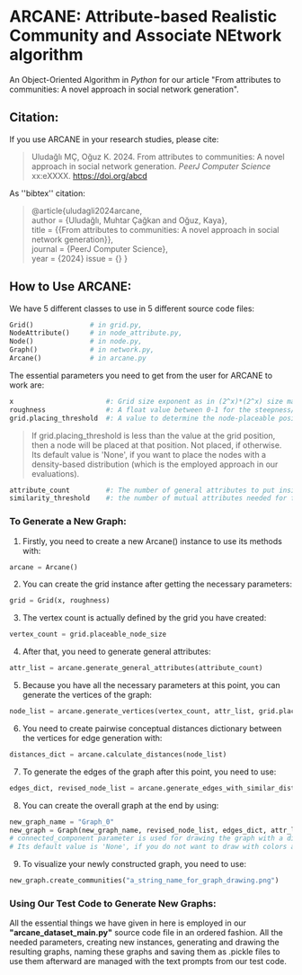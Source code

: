 # ARCANE: Attribute-based Realistic Community and Associate NEtwork algorithm

An Object-Oriented Algorithm in _Python_ for our article "From attributes to communities: A novel approach in social network generation".

## Citation:

If you use ARCANE in your research studies, please cite:

> Uludağlı MÇ, Oğuz K. 2024. From attributes to communities: A novel approach in social network generation. _PeerJ Computer Science_ xx:eXXXX. https://doi.org/abcd

As ''bibtex'' citation:

> @article{uludagli2024arcane,  
>   author = {Uludağlı, Muhtar Çağkan and Oğuz, Kaya},  
>   title = {{From attributes to communities: A novel approach in social network generation}},  
>   journal = {PeerJ Computer Science},  
>   year = {2024}
>   issue = {} 
> }


## How to Use ARCANE:

We have 5 different classes to use in 5 different source code files:
```python
Grid()              # in grid.py, 
NodeAttribute()     # in node_attribute.py, 
Node()              # in node.py, 
Graph()             # in network.py, 
Arcane()            # in arcane.py  
```

The essential parameters you need to get from the user for ARCANE to work are:
```python
x                       #: Grid size exponent as in (2^x)*(2^x) size matrix   
roughness               #: A float value between 0-1 for the steepness/the flatness of the change of values for grid elements  
grid.placing_threshold  #: A value to determine the node-placeable positions    
```
> If grid.placing_threshold is less than the value at the grid position, then a node will be placed at that position. Not placed, if otherwise.  
> Its default value is 'None', if you want to place the nodes with a density-based distribution (which is the employed approach in our evaluations).
```python
attribute_count         #: The number of general attributes to put inside every node    
similarity_threshold    #: the number of mutual attributes needed for forming an edge between the nodes    
```

### To Generate a New Graph:
1.  Firstly, you need to create a new Arcane() instance to use its methods with:
```python
arcane = Arcane()
```

2.  You can create the grid instance after getting the necessary parameters:
```python
grid = Grid(x, roughness)
```

3.  The vertex count is actually defined by the grid you have created:
```python
vertex_count = grid.placeable_node_size
```

4.  After that, you need to generate general attributes:
```python
attr_list = arcane.generate_general_attributes(attribute_count)
```

5.  Because you have all the necessary parameters at this point, you can generate the vertices of the graph:
```python
node_list = arcane.generate_vertices(vertex_count, attr_list, grid.placeable_grid_positions)
```

6. You need to create pairwise conceptual distances dictionary between the vertices for edge generation with:
```python
distances_dict = arcane.calculate_distances(node_list)
```

7. To generate the edges of the graph after this point, you need to use:
```python
edges_dict, revised_node_list = arcane.generate_edges_with_similar_distance(node_list, distances_dict, similarity_threshold)
```

8. You can create the overall graph at the end by using:
```python
new_graph_name = "Graph_0" 
new_graph = Graph(new_graph_name, revised_node_list, edges_dict, attr_list, distances_dict, connected_components)
# connected_component parameter is used for drawing the graph with a different color for every connected component.
# Its default value is 'None', if you do not want to draw with colors according to it.
```

9. To visualize your newly constructed graph, you need to use:
```python
new_graph.create_communities("a_string_name_for_graph_drawing.png")
```

### Using Our Test Code to Generate New Graphs:
All the essential things we have given in here is employed in our __"arcane_dataset_main.py"__ source code file 
in an ordered fashion. All the needed parameters, creating new instances, generating and drawing the resulting graphs, 
naming these graphs and saving them as .pickle files to use them afterward are managed with the text prompts from our test code.
